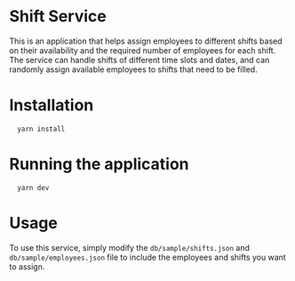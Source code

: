 # Shift Service
This is an application that helps assign employees to different shifts based on their availability and the required number of employees for each shift. The service can handle shifts of different time slots and dates, and can randomly assign available employees to shifts that need to be filled.

# Installation

```
  yarn install
```

# Running the application

```
  yarn dev
```

# Usage
To use this service, simply modify the `db/sample/shifts.json` and `db/sample/employees.json` file to include the employees and shifts you want to assign. 

